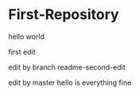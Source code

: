 # First-Repository
hello world

first edit

edit by branch readme-second-edit

edit by master hello is everything fine

